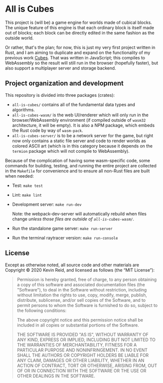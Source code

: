 All is Cubes
============

This project is (will be) a game engine for worlds made of cubical blocks. The unique feature of this engine is that each ordinary block is itself made out of blocks; each block can be directly edited in the same fashion as the outside world.

Or rather, that's the plan; for now, this is just my very first project written in Rust, and I am aiming to duplicate and expand on the functionality of my previous work [Cubes](https://github.com/kpreid/cubes/). That was written in JavaScript; this compiles to WebAssembly so the result will still run in the browser (hopefully faster), but also support a multiplayer server and storage backend.

Project organization and development
------------------------------------

This repository is divided into three packages (crates):

* `all-is-cubes/` contains all of the fundamental data types and algorithms.
* `all-is-cubes-wasm/` is the web UI/renderer which will only run in the browser/WebAssembly environment (if compiled outside of `wasm32` architecture, it will be empty). It is also a NPM package, which embeds the Rust code by way of `wasm-pack`.
* `all-is-cubes-server/` is to be a network server for the game, but right now only contains a static file server and code to render worlds as colored ASCII art (which is in this category because it depends on the `termion` package which will not compile to WebAssembly).

Because of the complication of having some wasm-specific code, some commands for building, testing, and running the entire project are collected in the `Makefile` for convenience and to ensure all non-Rust files are built when needed:

*   Test: `make test`

*   Lint: `make lint`

*   Development server: `make run-dev`

    Note: the webpack-dev-server will automatically rebuild when files change *unless those files are outside of `all-is-cubes-wasm/`.*

*   Run the standalone game server: `make run-server`

*   Run the terminal raytracer version: `make run-console`

License
-------

Except as otherwise noted, all source code and other materials are Copyright © 2020 Kevin Reid, and licensed as follows (the “MIT License”):

> Permission is hereby granted, free of charge, to any person obtaining a copy of this software and associated documentation files (the "Software"), to deal in the Software without restriction, including without limitation the rights to use, copy, modify, merge, publish, distribute, sublicense, and/or sell copies of the Software, and to permit persons to whom the Software is furnished to do so, subject to the following conditions:
> 
> The above copyright notice and this permission notice shall be included in all copies or substantial portions of the Software.
> 
> THE SOFTWARE IS PROVIDED "AS IS", WITHOUT WARRANTY OF ANY KIND, EXPRESS OR IMPLIED, INCLUDING BUT NOT LIMITED TO THE WARRANTIES OF MERCHANTABILITY, FITNESS FOR A PARTICULAR PURPOSE AND NONINFRINGEMENT. IN NO EVENT SHALL THE AUTHORS OR COPYRIGHT HOLDERS BE LIABLE FOR ANY CLAIM, DAMAGES OR OTHER LIABILITY, WHETHER IN AN ACTION OF CONTRACT, TORT OR OTHERWISE, ARISING FROM, OUT OF OR IN CONNECTION WITH THE SOFTWARE OR THE USE OR OTHER DEALINGS IN THE SOFTWARE.
